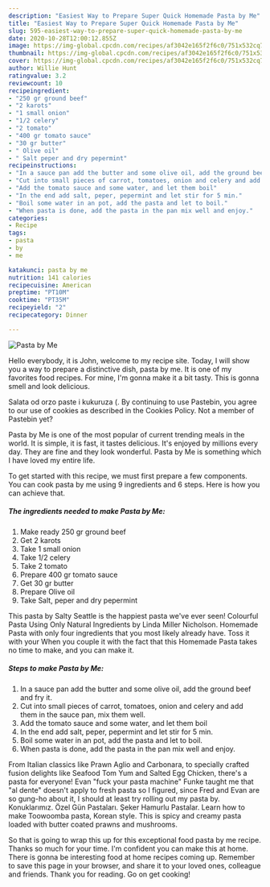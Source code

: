 ```yaml
---
description: "Easiest Way to Prepare Super Quick Homemade Pasta by Me"
title: "Easiest Way to Prepare Super Quick Homemade Pasta by Me"
slug: 595-easiest-way-to-prepare-super-quick-homemade-pasta-by-me
date: 2020-10-28T12:00:12.855Z
image: https://img-global.cpcdn.com/recipes/af3042e165f2f6c0/751x532cq70/pasta-by-me-recipe-main-photo.jpg
thumbnail: https://img-global.cpcdn.com/recipes/af3042e165f2f6c0/751x532cq70/pasta-by-me-recipe-main-photo.jpg
cover: https://img-global.cpcdn.com/recipes/af3042e165f2f6c0/751x532cq70/pasta-by-me-recipe-main-photo.jpg
author: Willie Hunt
ratingvalue: 3.2
reviewcount: 10
recipeingredient:
- "250 gr ground beef"
- "2 karots"
- "1 small onion"
- "1/2 celery"
- "2 tomato"
- "400 gr tomato sauce"
- "30 gr butter"
- " Olive oil"
- " Salt peper and dry pepermint"
recipeinstructions:
- "In a sauce pan add the butter and some olive oil, add the ground beef and fry it."
- "Cut into small pieces of carrot, tomatoes, onion and celery and add them in the sauce pan, mix them well."
- "Add the tomato sauce and some water, and let them boil"
- "In the end add salt, peper, pepermint and let stir for 5 min."
- "Boil some water in an pot, add the pasta and let to boil."
- "When pasta is done, add the pasta in the pan mix well and enjoy."
categories:
- Recipe
tags:
- pasta
- by
- me

katakunci: pasta by me 
nutrition: 141 calories
recipecuisine: American
preptime: "PT10M"
cooktime: "PT35M"
recipeyield: "2"
recipecategory: Dinner

---
```



![Pasta by Me](https://img-global.cpcdn.com/recipes/af3042e165f2f6c0/751x532cq70/pasta-by-me-recipe-main-photo.jpg)

Hello everybody, it is John, welcome to my recipe site. Today, I will show you a way to prepare a distinctive dish, pasta by me. It is one of my favorites food recipes. For mine, I'm gonna make it a bit tasty. This is gonna smell and look delicious.

Salata od orzo paste i kukuruza (. By continuing to use Pastebin, you agree to our use of cookies as described in the Cookies Policy. Not a member of Pastebin yet?

Pasta by Me is one of the most popular of current trending meals in the world. It is simple, it is fast, it tastes delicious. It's enjoyed by millions every day. They are fine and they look wonderful. Pasta by Me is something which I have loved my entire life.


To get started with this recipe, we must first prepare a few components. You can cook pasta by me using 9 ingredients and 6 steps. Here is how you can achieve that.

<!--inarticleads1-->

##### The ingredients needed to make Pasta by Me:

1. Make ready 250 gr ground beef
1. Get 2 karots
1. Take 1 small onion
1. Take 1/2 celery
1. Take 2 tomato
1. Prepare 400 gr tomato sauce
1. Get 30 gr butter
1. Prepare  Olive oil
1. Take  Salt, peper and dry pepermint


This pasta by Salty Seattle is the happiest pasta we&#39;ve ever seen! Colourful Pasta Using Only Natural Ingredients by Linda Miller Nicholson. Homemade Pasta with only four ingredients that you most likely already have. Toss it with your When you couple it with the fact that this Homemade Pasta takes no time to make, and you can make it. 

<!--inarticleads2-->

##### Steps to make Pasta by Me:

1. In a sauce pan add the butter and some olive oil, add the ground beef and fry it.
1. Cut into small pieces of carrot, tomatoes, onion and celery and add them in the sauce pan, mix them well.
1. Add the tomato sauce and some water, and let them boil
1. In the end add salt, peper, pepermint and let stir for 5 min.
1. Boil some water in an pot, add the pasta and let to boil.
1. When pasta is done, add the pasta in the pan mix well and enjoy.


From Italian classics like Prawn Aglio and Carbonara, to specially crafted fusion delights like Seafood Tom Yum and Salted Egg Chicken, there&#39;s a pasta for everyone! Evan &#34;fuck your pasta machine&#34; Funke taught me that &#34;al dente&#34; doesn&#39;t apply to fresh pasta so I figured, since Fred and Evan are so gung-ho about it, I should at least try rolling out my pasta by. Konuklarımız. Özel Gün Pastaları. Şeker Hamurlu Pastalar. Learn how to make Toowoomba pasta, Korean style. This is spicy and creamy pasta loaded with butter coated prawns and mushrooms. 

So that is going to wrap this up for this exceptional food pasta by me recipe. Thanks so much for your time. I'm confident you can make this at home. There is gonna be interesting food at home recipes coming up. Remember to save this page in your browser, and share it to your loved ones, colleague and friends. Thank you for reading. Go on get cooking!

